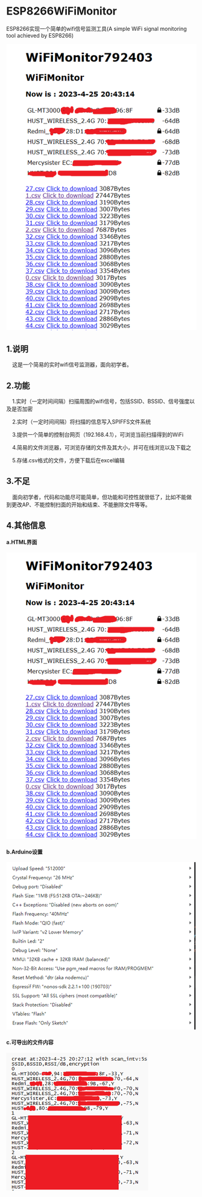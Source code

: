 # ESP8266WiFiMonitor

ESP8266实现一个简单的wifi信号监测工具(A simple WiFi signal monitoring tool achieved by ESP8266)

<img title="" src="picture/root.png" alt="" data-align="center">

## 1.说明

    这是一个简易的实时wifi信号监测器，面向初学者。

## 2.功能

    1.实时（一定时间间隔）扫描周围的wifi信号，包括SSID、BSSID、信号强度以及是否加密

    2.实时（一定时间间隔）将扫描的信息写入SPIFFS文件系统

    3.提供一个简单的控制台网页（192.168.4.1），可浏览当前扫描得到的WiFi

    4.简易的文件浏览器，可浏览存储的文件及其大小，并可在线浏览以及下载之

    5.存储.csv格式的文件，方便下载后在excel编辑

## 3.不足

    面向初学者，代码和功能尽可能简单，但功能和可控性就很低了，比如不能做到更改AP、不能控制扫面的开始和结束、不能删除文件等等。

## 4.其他信息

#### a.HTML界面

<img title="" src="picture\root.png" alt="" data-align="center">

#### b.Arduino设置

<img src="picture\arduinoo%20setting.png" title="" alt="" data-align="center">

#### c.可导出的文件内容

<img src="picture\fileContent.png" title="" alt="" data-align="center">
